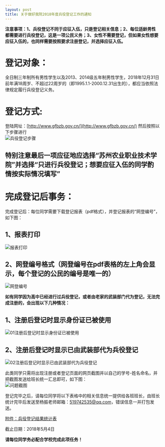 ```yaml
---
layout: post
title: 关于做好我院2018年度兵役登记工作的通知
---
```


**注意事项：1、兵役登记不同于应征入伍，只是登记相关信息；2、每位适龄男性都需要进行兵役登记，这是一项公民义务；3、女性不需要登记，但如果女性想要应征入伍的，也同样需要按照要求注册登记，并选择应征入伍。**

<!--more-->

# 登记对象：    
全日制三年制所有男性学生以及2013、2014级五年制男性学生，2018年12月31日前年满18周岁、不超过22周岁的（即1995.1.1-2000.12.31出生的），都应当依照法律规定履行兵役登记义务。

# 登记方式:    
登陆网址：[http://www.gfbzb.gov.cn/](http://www.gfbzb.gov.cn/) 然后按照以下步骤进行    
![兵役登记步骤](http://7xqrll.com1.z0.glb.clouddn.com/20180424-%E5%85%B5%E5%BD%B9%E7%99%BB%E8%AE%B0%E6%B5%81%E7%A8%8B.png)

## 特别注意最后一项应征地应选择“苏州农业职业技术学院”并选择“**只进行兵役登记**；想要应征入伍的同学酌情按实际情况填写”

# 完成登记后事务：    
完成登记后：每位同学需要下载登记报表（pdf格式），并登记报表的“网登编号”，如下图：    
## 1、报表打印    
![报表打印](http://7xqrll.com1.z0.glb.clouddn.com/20180424-%E6%8A%A5%E8%A1%A8%E6%89%93%E5%8D%B0.png)    
## 2、网登编号格式（网登编号在pdf表格的左上角会显示，每个登记的公民的编号是唯一的）    
![网登编号](http://7xqrll.com1.z0.glb.clouddn.com/20180424-%E7%BD%91%E7%99%BB%E7%BC%96%E5%8F%B7.png)    


**如有同学因为高中已经进行过兵役登记，或者由老家的武装部门代为登记，无法完成注册的，会出现以下几种情况：**    

## 1、注册后登记时显示身份证已被使用    
![01注册后登记时显示身份证已被使用](http://7xqrll.com1.z0.glb.clouddn.com/20180424-01%E6%B3%A8%E5%86%8C%E5%90%8E%E7%99%BB%E8%AE%B0%E6%97%B6%E6%98%BE%E7%A4%BA%E8%BA%AB%E4%BB%BD%E8%AF%81%E5%B7%B2%E8%A2%AB%E4%BD%BF%E7%94%A8.png)    
## 2、注册后登记时显示已由武装部代为兵役登记    
![02注册后登记时显示已由武装部代为兵役登记](http://7xqrll.com1.z0.glb.clouddn.com/20180424-02%E6%B3%A8%E5%86%8C%E5%90%8E%E7%99%BB%E8%AE%B0%E6%97%B6%E6%98%BE%E7%A4%BA%E5%B7%B2%E7%94%B1%E6%AD%A6%E8%A3%85%E9%83%A8%E4%BB%A3%E4%B8%BA%E5%85%B5%E5%BD%B9%E7%99%BB%E8%AE%B0.png)    

此类同学只需将出现注册或者登记页面的网页截图并以自己的学号-姓名命名，并把截图发送给班长统一汇总即可，如下图：    
![问题截图](http://7xqrll.com1.z0.glb.clouddn.com/20180424-%E9%97%AE%E9%A2%98%E6%88%AA%E5%9B%BE.png)    

登记完毕之后，请每位同学将以下表格中的相关信息统一提供给各班班长，由班长统计完毕后发送至杨振老师邮箱：519742535@qq.com，错误信息一并打包发送。

[附件：兵役登记结果统计表](http://7xqrll.com1.z0.glb.clouddn.com/20180424-%E5%85%B5%E5%BD%B9%E7%99%BB%E8%AE%B0%E7%BB%93%E6%9E%9C%E7%BB%9F%E8%AE%A1%E8%A1%A8.xlsx)

截止日期：2018年5月4日

**请每位同学务必配合学校完成此项任务！**
